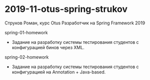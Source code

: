 # 2019-11-otus-spring-strukov
Струков Роман, курс Otus Разработчик на Spring Framework 2019

spring-01-homework
 - Задание на разработку системы тестирования студентов с конфигурацией бинов через XML.
 
 spring-02-homework
  - Задание на разработку системы тестирования студентов с конфигурацией  на Annotation + Java-based.